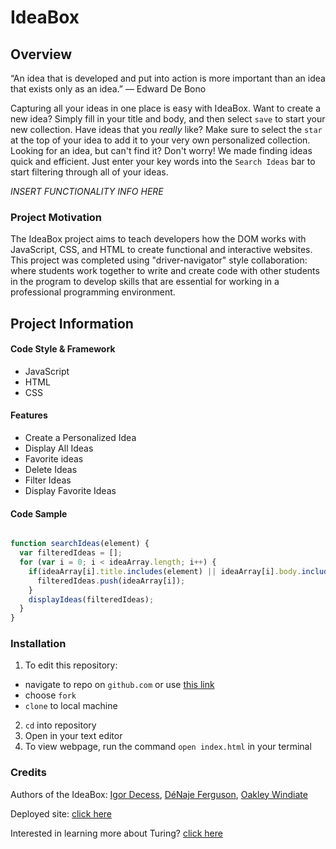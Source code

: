 # IdeaBox

## Overview

“An idea that is developed and put into action is more important than an idea that exists only as an idea.”
 ― Edward De Bono

Capturing all your ideas in one place is easy with IdeaBox. Want to create a new idea? Simply fill in your title and body, and then select `save` to start your new collection. Have ideas that you *really* like? Make sure to select the `star` at the top of your idea to add it to your very own personalized collection. Looking for an idea, but can't find it? Don't worry! We made finding ideas quick and efficient. Just enter your key words into the `Search Ideas` bar to start filtering through all of your ideas.

*INSERT FUNCTIONALITY INFO HERE*

### Project Motivation

The IdeaBox project aims to teach developers how the DOM works with JavaScript, CSS, and HTML to create functional and interactive websites. This project was completed using "driver-navigator" style collaboration: where students work together to write and create code with other students in the program to develop skills that are essential for working in a professional programming environment.


## Project Information
#### Code Style & Framework
* JavaScript
* HTML
* CSS

#### Features
* Create a Personalized Idea
* Display All Ideas
* Favorite ideas
* Delete Ideas
* Filter Ideas
* Display Favorite Ideas

#### Code Sample

```javascript

function searchIdeas(element) {
  var filteredIdeas = [];
  for (var i = 0; i < ideaArray.length; i++) {
    if(ideaArray[i].title.includes(element) || ideaArray[i].body.includes(element)) {
      filteredIdeas.push(ideaArray[i]);
    }
    displayIdeas(filteredIdeas);
  }
}
```

### Installation

1. To edit this repository:
  * navigate to repo on `github.com` or use [this link](https://github.com/Romeslayer/ideabox)
  * choose `fork`
  * `clone` to local machine
2. `cd` into repository
3. Open in your text editor
4. To view webpage, run the command `open index.html` in your terminal

### Credits

Authors of the IdeaBox: [Igor Decess](https://github.com/userigorgithub), [DéNaje Ferguson](https://github.com/Romeslayer/), [Oakley Windiate](https://github.com/oakleywindiate)

Deployed site: [click here](https://romeslayer.github.io/ideabox/)

Interested in learning more about Turing? [click here](https://turing.edu/)
